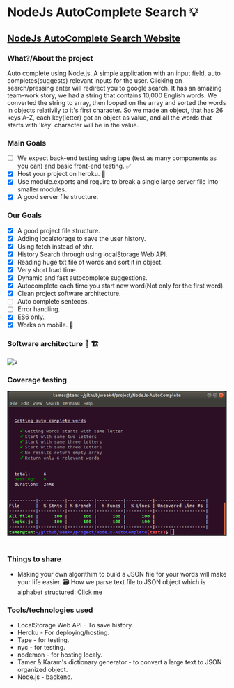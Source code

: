 # NodeJs AutoComplete Search :bulb:

## [NodeJs AutoComplete Search Website](https://tamkarnodejs.herokuapp.com)


### What?/About the project
Auto complete using Node.js.
A simple application with an input field, auto completes(suggests) relevant inputs for the user. 
Clicking on search/pressing enter will redirect you to google search.
It has an amazing team-work story, we had a string that contains 10,000 English words.
We converted the string to array, then looped on the array and sorted the words in objects relativily to it's first character.
So we made an object, that has 26 keys A-Z, each key(letter) got an object as value, and all the words that starts with 'key' character will be in the value. 

### Main Goals
- [ ] We expect back-end testing using tape (test as many components as you can) and basic front-end testing. :white_check_mark:
- [x] Host your project on heroku. :rocket:
- [x] Use module.exports and require to break a single large server file into smaller modules.
- [x] A good server file structure.

### Our Goals
- [x] A good project file structure. 
- [x] Adding localstorage to save the user history.
- [x] Using fetch instead of xhr.
- [x] History Search through using localStorage Web API.
- [x] Reading huge txt file of words and sort it in object.
- [x] Very short load time.
- [x] Dynamic and fast autocomplete suggestions.
- [x] Autocomplete each time you start new word(Not only for the first word).
- [x] Clean project software architecture.
- [ ] Auto complete senteces.
- [ ] Error handling.
- [x] ES6 only.
- [x] Works on mobile. :iphone:

### Software architecture :construction: :building_construction:
![a]()
![]()
![]()

### Coverage testing
![](https://github.com/facn5/NodeJs-AutoComplete/blob/master/repoAssets/coverageBackend.png)
![]()

### Things to share
- Making your own algorithim to build a JSON file for your words will make your life easier. :card_file_box:
How we parse text file to JSON object which is alphabet structured: [Click me](https://github.com/facn5/NodeJs-AutoComplete/blob/master/wordssetup.js)



### Tools/technologies used
* LocalStorage Web API - To save history.
* Heroku - For deploying/hosting.
* Tape - for testing.
* nyc - for testing.
* nodemon - for hosting localy.
* Tamer & Karam's dictionary generator - to convert a large text to JSON organized object.
* Node.js - backend.




